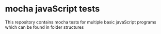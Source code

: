 # mocha javaScript tests
This repository contains mocha tests for multiple basic javaScript programs which can be found in folder structures
